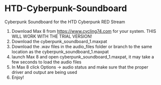# HTD-Cyberpunk-Soundboard
Cyberpunk Soundboard for the HTD Cyberpunk RED Stream
1. Download Max 8 from https://www.cycling74.com for your system. THIS WILL WORK WITH THE TRIAL VERSION!
2. Download the cyberpunk_soundboard_1.maxpat
3. Download the .wav files in the audio_files folder or branch to the same location as the cyberpunk_soundboard_1.maxpat
4. launch Max 8 and open cyberpunk_soundboard_1.maxpat, it may take a few seconds to load the audio files
5. In Max 8 click Options -> audio status and make sure that the proper driver and output are being used
6. Enjoy!
